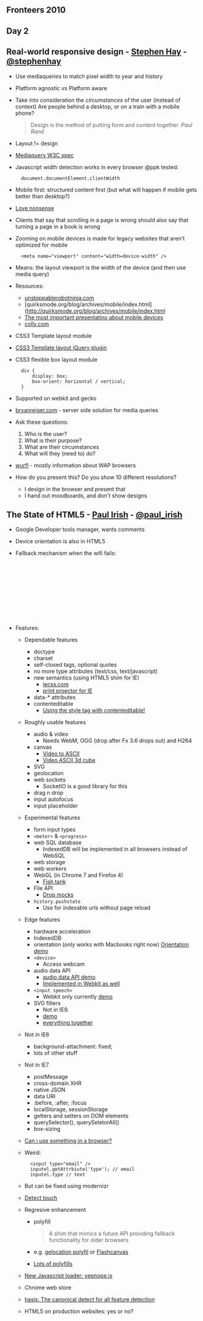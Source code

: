 Fronteers 2010
--------------

Day 2
-----

## Real-world responsive design - [Stephen Hay](http://www.the-haystack.com) - [@stephenhay](http://twitter.com/stephenhay)
* Use mediaqueries to match pixel width to year and history
* Platform agnostic vs Platform aware
* Take into consideration the *circumstances* of the user (instead of context)
  Are people behind a desktop, or on a train with a mobile phone?
  
    > Design is the method of putting form and content together.
    > *Paul Rand*
* Layout != design
* [Mediaquery W3C spec](http://w3.org/TR/css3-mediaqueries)
* Javascript width detection works in every browser @ppk tested:

        document.documentElement.clientWidth

* Mobile first: structured content first (but what will happen if mobile gets better than desktop?)
* [Love nonsense](http://www.lovenonsense.com)
* Clients that say that scrolling in a page is wrong should also say that turning a page in a book is wrong
* Zooming on mobile devices is made for legacy websites that aren't optimized for mobile

        <meta name="viewport" content="width=device-width" />
        
* Means: the layout viewport is the width of the device (and then use media query)
* Resources:
    * [unstoppablerobotninja.com](http://unstoppablerobotninja.com)
    * [quirksmode.org/blog/archives/mobile/index.html](http://quirksmode.org/blog/archives/mobile/index.html
    * [The most important presentatino about mobile devices](http://slideshare.net/bryanreiger/rethinking-the-mobile-web-by-yiibu)
    * [colly.com](http://colly.com)
* CSS3 Template layout module
* [CSS3 Template layout jQuery plugin](http://code.google.com/p/css-template-layout)
* CSS3 flexible box layout module

        div {
            display: box;
            box-orient: horizontal / vertical;
        }
* Supported on webkit and gecko
* [bryanreiger.com](http://bryanreiger.com) - server side solution for media queries
* Ask these questions:
    1. Who is the user?
    2. What is their purpose?
    3. What are their circumstances
    4. What will they (need to) do?
* [wurfl](http://wurfl.sourceforge.net) - mostly information about WAP browsers
* How do you present this? Do you show 10 different resolutions? 
    * I design in the browser and present that
    * I hand out moodboards, and don't show designs 
    
## The State of HTML5 - [Paul Irish](http://paulirish.com/) - [@paul_irish](http://twitter.com/#!/paul_irish)
* Google Developer tools manager, wants comments
* Device orientation is also in HTML5
* Fallback mechanism when the wifi fails:

    <object data="http://">
        <object data="fallbackimage"></object>
    </object>
    
* Features:
    * Dependable features
        * doctype
        * charset
        * self-closed tags, optional quotes
        * no more type attributes (text/css, text/javascript)
        * new semantics (using HTML5 shim for IE)
            * [iecss.com](http://iecss.com)
            * [print proector for IE](http://www.iecss.com/print-protector)
        * data-* attributes
        * contenteditable
            * [Using the style tag with contenteditable!](http://annevankesteren.nl/test/contenteditable-style.htm)
    * Roughly usable features
        * audio & video
            * Needs WebM, OGG (drop after Fx 3.6 drops out) and H264
        * canvas
            * [Video to ASCII](http://paulirish.com/workvideo2ascii)
            * [Video ASCII 3d cube](http://studio.html5rocks.com/samples/video-cube/index.html)
        * SVG
        * geolocation
        * web sockets
            * SocketIO is a good library for this
        * drag n drop
        * input autofocus
        * input placeholder
    * Experimental features
        * form input types
        * `<meter>` & `<progress>`
        * web SQL database
            * IndexedDB will be implemented in all browsers instead of WebSQL
        * web storage
        * web workers
        * WebGL (in Chrome 7 and Firefox 4)
            * [Fish tank](http://webglsamples.googlecode.com/hg/aquarium/aquarium.html)
        * File API
            * [Drop mocks](http://dropmocks.com)
        * `history.pushstate`
            * Use for indexable urls without page reload
    * Edge features
        * hardware acceleration
        * IndexedDB
        * orientation (only works with Macbooks right now)
            [Orientation demo](http://jsfiddle.net/JTSug/3/show) 
        * `<device>`
            * Access webcam
        * audio data API
            * [audio data API demo](http://videos.mozilla.org/serv/blizzard/audio-slideshow)
            * [Implemented in Webkit as well](http://chromium.googlecode.com/svn/trunk/samples/audio/o3d-webgl-samples)
        * `<input speech>`
            * Webkit only currently [demo](http://jsbin.com/icadu4)
        * SVG filters
            * Not in IE9. 
            * [demo](http://paulirish.com/work/videooo.xhtml)
            * [everything together](http://code.bocoup.com/audio-data-api/flash-vs-html5)
    * Not in IE6
        * background-attachment: fixed;
        * lots of other stuff
    * Not in IE7
        * postMessage
        * cross-domain XHR
        * native JSON
        * data URI
        * :before, :after, :focus
        * localStorage, sessionStorage
        * getters and setters on DOM elements
        * querySelector(), querySeletorAll()
        * box-sizing 
    * [Can i use something in a browser?](http://caniuse.com)
    * Weird:
    
            <input type="email" />
            inputel.getAttrbiute('type'); // email
            inputel.type // text
            
    * But can be fixed using modernizr
    * [Detect touch](http://bit.ly/detecttouch)
    * Regresive enhancement
        * polyfill
        
            > A shim that mimics a future API providing fallback functionality
            > for older browsers
            
        * e.g. [gelocation polyfil](http://gist.github.com/36184) or [Flashcanvas](http://flashcanvas.net/docs/canvas-api)
        * [Lots of polyfills](http://github.com/Modernizr/Modernizr/wiki/HTML5-Cross-browser-Polyfills)
    * [New Javascript loader: yepnope.js](http://github.com/SlexAxton/yepnope.js)
    * Chrome web store
    * [hasjs: The canonical detect for all feature detection](http://github.com/phiggins42/has.js/)
    * HTML5 on production websites: yes or no?